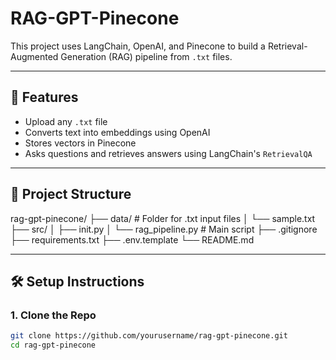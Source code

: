 # RAG-GPT-Pinecone

This project uses LangChain, OpenAI, and Pinecone to build a Retrieval-Augmented Generation (RAG) pipeline from `.txt` files.

---

## 🧠 Features

- Upload any `.txt` file
- Converts text into embeddings using OpenAI
- Stores vectors in Pinecone
- Asks questions and retrieves answers using LangChain's `RetrievalQA`

---

## 📁 Project Structure
rag-gpt-pinecone/
├── data/                 # Folder for .txt input files
│   └── sample.txt
├── src/
│   ├── init.py
│   └── rag_pipeline.py   # Main script
├── .gitignore
├── requirements.txt
├── .env.template
└── README.md

---

## 🛠 Setup Instructions

### 1. Clone the Repo
```bash
git clone https://github.com/yourusername/rag-gpt-pinecone.git
cd rag-gpt-pinecone